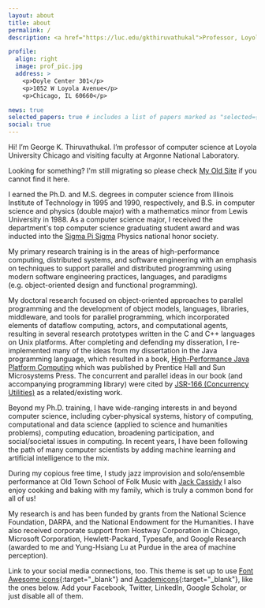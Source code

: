 ```yaml
---
layout: about
title: about
permalink: /
description: <a href="https://luc.edu/gkthiruvathukal">Professor, Loyola University Chicago</a> and <a href="https://www.alcf.anl.gov/about/people/george-k-thiruvathukal">Visiting Researcher, Argonne National Laboratory</a>

profile:
  align: right
  image: prof_pic.jpg
  address: >
    <p>Doyle Center 301</p>
    <p>1052 W Loyola Avenue</p>
    <p>Chicago, IL 60660</p>

news: true
selected_papers: true # includes a list of papers marked as "selected={true}"
social: true
---
```


Hi! I’m George K. Thiruvathukal.
I’m professor of computer science at Loyola University Chicago and visiting faculty at Argonne National Laboratory.

Looking for something? I'm still migrating so please check [My Old Site](https://old.thiruvathukal.com) if you cannot find it here.

I earned the Ph.D. and M.S. degrees in computer science from Illinois Institute of Technology in 1995 and 1990, respectively, and B.S. in computer science and physics (double major) with a mathematics minor from Lewis University in 1988.
As a computer science major, I received the department's top computer science graduating student award and was inducted into the [Sigma Pi Sigma](https://www.sigmapisigma.org>) Physics national honor society.

My primary research training is in the areas of high-performance computing, distributed systems, and software engineering with an emphasis on techniques to support parallel and distributed programming using modern software engineering practices, languages, and paradigms (e.g. object-oriented design and functional programming).

My doctoral research focused on object-oriented approaches to parallel programming and the development of object models, languages, libraries, middleware, and tools for parallel programming, which incorporated elements of dataflow computing, actors, and computational agents, resulting in several research prototypes written in the C and C++ languages on Unix platforms.
After completing and defending my disseration, I re-implemented many of the ideas from my dissertation in the Java programming language, which resulted in a book, [High-Performance Java Platform Computing](https://ecommons.luc.edu/cs_facpubs/3/) which was published by Prentice Hall and Sun Microsystems Press. The concurrent and parallel ideas in our book (and accompanying programming library) were cited by [JSR-166 (Concurrency Utilities)](https://www.jcp.org/en/jsr/detail?id=166) as a related/existing work.

Beyond my Ph.D. training, I have wide-ranging interests in and beyond computer science, including cyber-physical systems, history of computing, computational and data science (applied to science and humanities problems), computing education, broadening participation, and social/societal issues in computing.
In recent years, I have been following the path of many computer scientists by adding machine learning and artificial intelligence to the mix.

During my copious free time, I study jazz improvision and solo/ensemble performance at Old Town School of Folk Music with [Jack Cassidy](https://www.jackcassidymusic.com/) I also enjoy cooking and baking with my family, which is truly a common bond for all of us!

My research is and has been funded by grants from the National Science Foundation, DARPA, and the National Endowment for the Humanities.
I have also received corporate support from Hostway Corporation in Chicago, Microsoft Corporation, Hewlett-Packard, Typesafe, and Google Research (awarded to me and Yung-Hsiang Lu at Purdue in the area of machine perception).

Link to your social media connections, too. This theme is set up to use [Font Awesome icons](http://fortawesome.github.io/Font-Awesome/){:target="\_blank"} and [Academicons](https://jpswalsh.github.io/academicons/){:target="\_blank"}, like the ones below. Add your Facebook, Twitter, LinkedIn, Google Scholar, or just disable all of them.

